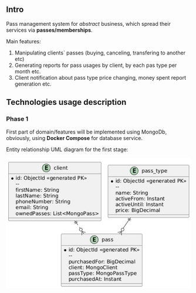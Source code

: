 ## Intro

Pass management system for *abstract* business,
which spread their services via **passes/memberships**.

Main features:

1. Manipulating clients` passes (buying, canceling, transfering to another etc)
2. Generating reports for pass usages by client, by each pas type per month etc.
3. Client notification about pass type price changing, money spent report generation etc.

## Technologies usage description

### Phase 1

First part of domain/features will be implemented
using MongoDb,
obviously, using **Docker Compose** for database service.

Entity relationship UML diagram for the first stage:

<img src="src/main/resources/static/database.png" alt="er"/>














